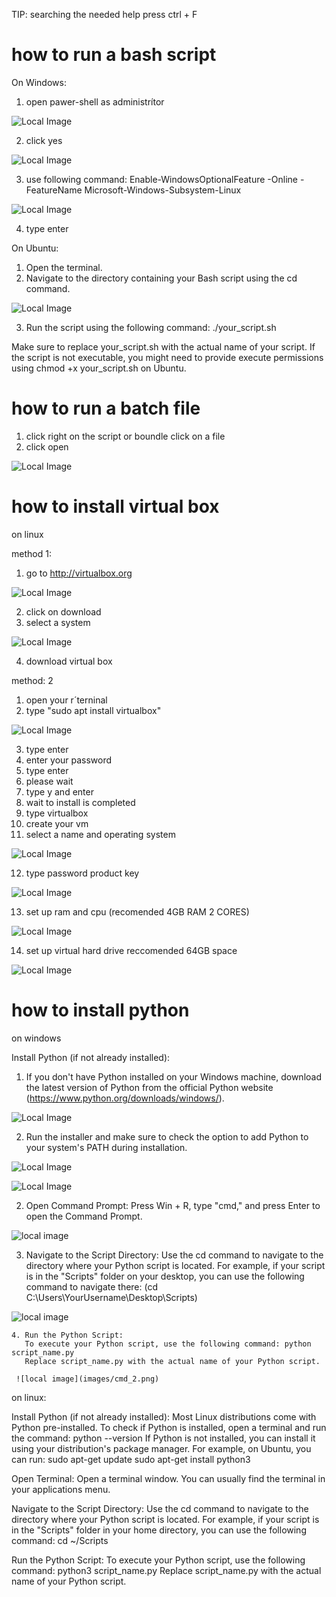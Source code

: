 
 TIP: searching the needed help press ctrl + F

# how to run a bash script
On Windows:
1. open pawer-shell as administrítor

![Local Image](images/pawershell_openr.jpg)

2. click yes

![Local Image](images/yes.png)

3. use following command: Enable-WindowsOptionalFeature -Online -FeatureName Microsoft-Windows-Subsystem-Linux

![Local Image](images/command.webp)

4. type enter

On Ubuntu:
1. Open the terminal.
2. Navigate to the directory containing your Bash script using the cd command.

![Local Image](images/chmod.jpg)

3. Run the script using the following command: ./your_script.sh

Make sure to replace your_script.sh with the actual name of your script. If the script is not executable, you might need to provide execute permissions using chmod +x your_script.sh on Ubuntu.

# how to run a batch file
1. click right on the script or boundle click on a file
2. click open 

![Local Image](images/open.jpg)

# how to install virtual box

  on linux
  
  method 1:
  1. go to http://virtualbox.org

  ![Local Image](images/virtualbox_web.png)
  
  2. click on download
  3. select a system

  ![Local Image](images/download_page.png)

  4. download virtual box
  
   method: 2

   1. open your r´terninal
   2. type "sudo apt install virtualbox"

   ![Local Image](images/install_virtualbox.jpg)

   3. type enter
   4. enter your password
   5. type enter
   6. please wait
   7. type y and enter
   8. wait to install is completed
   9. type virtualbox
   10. create your vm
   11. select a name and operating system
   
   ![Local Image](images/vm.png)

   12. type password product key

   ![Local Image](images/create-vm-2.png)

   13. set up ram and cpu (recomended 4GB RAM 2 CORES)
  
   ![Local Image](images/create-vm-3.png)

   14.  set up virtual hard drive reccomended 64GB space

   ![Local Image](images/create-vm-4.png)

   # how to install python
   on windows

   Install Python (if not already installed):
   1. If you don't have Python installed on your Windows machine, download the latest version of Python from the official Python website (https://www.python.org/downloads/windows/).
   
   ![Local Image](images/py_install.png)

   2. Run the installer and make sure to check the option to add Python to your system's PATH during installation.

   ![Local Image](images/python_install.png)

   ![Local Image](images/installation_done.png)

   2. Open Command Prompt:
      Press Win + R, type "cmd," and press Enter to open the Command Prompt.

   ![local image](images/run.png)

   3. Navigate to the Script Directory:
      Use the cd command to navigate to the directory where your Python script is located. For example, if your script is in the "Scripts" folder on your desktop, you can use the following command to navigate there: (cd C:\Users\YourUsername\Desktop\Scripts)

   ![local image](images/cmd.png)

    4. Run the Python Script:
       To execute your Python script, use the following command: python script_name.py
       Replace script_name.py with the actual name of your Python script.

     ![local image](images/cmd_2.png)

   on linux:

Install Python (if not already installed):
Most Linux distributions come with Python pre-installed. To check if Python is installed, open a terminal and run the command:
python --version
If Python is not installed, you can install it using your distribution's package manager. For example, on Ubuntu, you can run:
sudo apt-get update
sudo apt-get install python3

Open Terminal:
Open a terminal window. You can usually find the terminal in your applications menu.

Navigate to the Script Directory:
Use the cd command to navigate to the directory where your Python script is located. For example, if your script is in the "Scripts" folder in your home directory, you can use the following command:
cd ~/Scripts

Run the Python Script:
To execute your Python script, use the following command:
python3 script_name.py
Replace script_name.py with the actual name of your Python script.